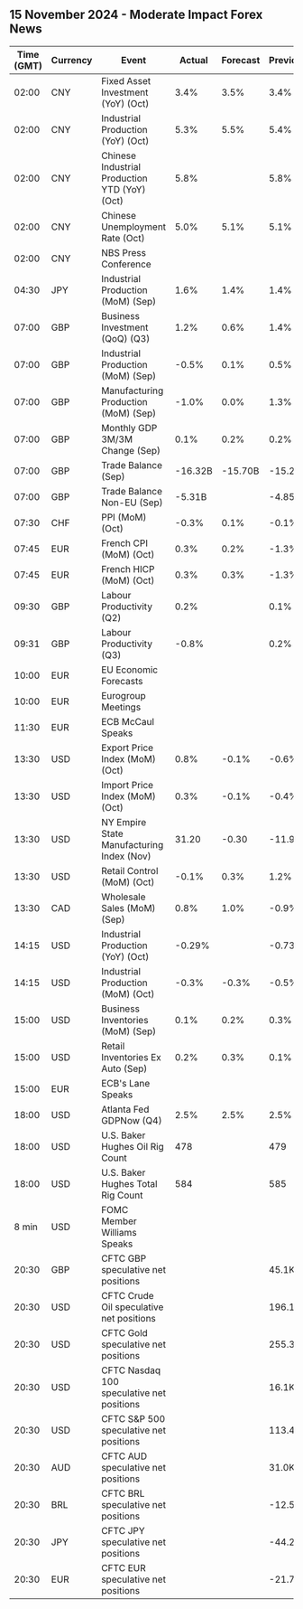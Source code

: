 ## 15 November 2024 - Moderate Impact Forex News

| Time (GMT) | Currency | Event | Actual | Forecast | Previous |
|------|----------|-------|--------|----------|----------|
| 02:00 | CNY | Fixed Asset Investment (YoY) (Oct) | 3.4% | 3.5% | 3.4% |
| 02:00 | CNY | Industrial Production (YoY) (Oct) | 5.3% | 5.5% | 5.4% |
| 02:00 | CNY | Chinese Industrial Production YTD (YoY) (Oct) | 5.8% |  | 5.8% |
| 02:00 | CNY | Chinese Unemployment Rate (Oct) | 5.0% | 5.1% | 5.1% |
| 02:00 | CNY | NBS Press Conference |  |  |  |
| 04:30 | JPY | Industrial Production (MoM) (Sep) | 1.6% | 1.4% | 1.4% |
| 07:00 | GBP | Business Investment (QoQ) (Q3) | 1.2% | 0.6% | 1.4% |
| 07:00 | GBP | Industrial Production (MoM) (Sep) | -0.5% | 0.1% | 0.5% |
| 07:00 | GBP | Manufacturing Production (MoM) (Sep) | -1.0% | 0.0% | 1.3% |
| 07:00 | GBP | Monthly GDP 3M/3M Change (Sep) | 0.1% | 0.2% | 0.2% |
| 07:00 | GBP | Trade Balance (Sep) | -16.32B | -15.70B | -15.21B |
| 07:00 | GBP | Trade Balance Non-EU (Sep) | -5.31B |  | -4.85B |
| 07:30 | CHF | PPI (MoM) (Oct) | -0.3% | 0.1% | -0.1% |
| 07:45 | EUR | French CPI (MoM) (Oct) | 0.3% | 0.2% | -1.3% |
| 07:45 | EUR | French HICP (MoM) (Oct) | 0.3% | 0.3% | -1.3% |
| 09:30 | GBP | Labour Productivity (Q2) | 0.2% |  | 0.1% |
| 09:31 | GBP | Labour Productivity (Q3) | -0.8% |  | 0.2% |
| 10:00 | EUR | EU Economic Forecasts |  |  |  |
| 10:00 | EUR | Eurogroup Meetings |  |  |  |
| 11:30 | EUR | ECB McCaul Speaks |  |  |  |
| 13:30 | USD | Export Price Index (MoM) (Oct) | 0.8% | -0.1% | -0.6% |
| 13:30 | USD | Import Price Index (MoM) (Oct) | 0.3% | -0.1% | -0.4% |
| 13:30 | USD | NY Empire State Manufacturing Index (Nov) | 31.20 | -0.30 | -11.90 |
| 13:30 | USD | Retail Control (MoM) (Oct) | -0.1% | 0.3% | 1.2% |
| 13:30 | CAD | Wholesale Sales (MoM) (Sep) | 0.8% | 1.0% | -0.9% |
| 14:15 | USD | Industrial Production (YoY) (Oct) | -0.29% |  | -0.73% |
| 14:15 | USD | Industrial Production (MoM) (Oct) | -0.3% | -0.3% | -0.5% |
| 15:00 | USD | Business Inventories (MoM) (Sep) | 0.1% | 0.2% | 0.3% |
| 15:00 | USD | Retail Inventories Ex Auto (Sep) | 0.2% | 0.3% | 0.1% |
| 15:00 | EUR | ECB's Lane Speaks |  |  |  |
| 18:00 | USD | Atlanta Fed GDPNow (Q4) | 2.5% | 2.5% | 2.5% |
| 18:00 | USD | U.S. Baker Hughes Oil Rig Count | 478 |  | 479 |
| 18:00 | USD | U.S. Baker Hughes Total Rig Count | 584 |  | 585 |
| 8 min | USD | FOMC Member Williams Speaks |  |  |  |
| 20:30 | GBP | CFTC GBP speculative net positions |  |  | 45.1K |
| 20:30 | USD | CFTC Crude Oil speculative net positions |  |  | 196.1K |
| 20:30 | USD | CFTC Gold speculative net positions |  |  | 255.3K |
| 20:30 | USD | CFTC Nasdaq 100 speculative net positions |  |  | 16.1K |
| 20:30 | USD | CFTC S&P 500 speculative net positions |  |  | 113.4K |
| 20:30 | AUD | CFTC AUD speculative net positions |  |  | 31.0K |
| 20:30 | BRL | CFTC BRL speculative net positions |  |  | -12.5K |
| 20:30 | JPY | CFTC JPY speculative net positions |  |  | -44.2K |
| 20:30 | EUR | CFTC EUR speculative net positions |  |  | -21.7K |
